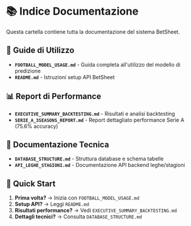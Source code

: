 # 📚 Indice Documentazione

Questa cartella contiene tutta la documentazione del sistema BetSheet.

## 🎯 Guide di Utilizzo

- **`FOOTBALL_MODEL_USAGE.md`** - Guida completa all'utilizzo del modello di predizione
- **`README.md`** - Istruzioni setup API BetSheet

## 📊 Report di Performance  

- **`EXECUTIVE_SUMMARY_BACKTESTING.md`** - Risultati e analisi backtesting
- **`SERIE_A_3SEASONS_REPORT.md`** - Report dettagliato performance Serie A (75.6% accuracy)

## 🔧 Documentazione Tecnica

- **`DATABASE_STRUCTURE.md`** - Struttura database e schema tabelle
- **`API_LEGHE_STAGIONI.md`** - Documentazione API backend leghe/stagioni

## 🚀 Quick Start

1. **Prima volta?** → Inizia con `FOOTBALL_MODEL_USAGE.md`
2. **Setup API?** → Leggi `README.md` 
3. **Risultati performance?** → Vedi `EXECUTIVE_SUMMARY_BACKTESTING.md`  
4. **Dettagli tecnici?** → Consulta `DATABASE_STRUCTURE.md`